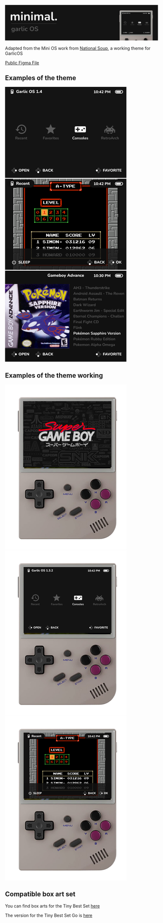 <img src="https://github.com/nithou/Minimal-garlicOS/raw/main/_img/preview-garlic.png" alt="minimal. for Garlic OS"/>

Adapted from the Mini OS work from [National Soup](https://github.com/OnionUI/Themes/commits/main/themes/mini.os%20by%20nationalsoup), a working theme for GarlicOS

[Public Figma File](https://www.figma.com/community/file/1219968948888512600)

## Examples of the theme

<img src="https://github.com/nithou/Minimal-garlicOS/raw/main/_img/theme-example.png" width=400 alt="Example of the Home" style="display:inline-block;"/>&nbsp;&nbsp;<img src="https://github.com/nithou/Minimal-garlicOS/raw/main/_img/recent-example.png" width=400 alt="Example of the Recents" style="display:inline-block;"/>&nbsp;&nbsp;<img src="https://github.com/nithou/Minimal-garlicOS/raw/main/_img/image-list.png" width=400 alt="Example of the inline List" style="display:inline-block;"/>

## Examples of the theme working

<img src="https://github.com/nithou/Minimal-garlicOS/blob/main/_img/live-boot.png" width=400 alt="Example of the Home area with device" style="display:inline-block;"/><img src="https://github.com/nithou/Minimal-garlicOS/blob/main/_img/live-home.png" width=400 alt="Example of the Home area with device" style="display:inline-block;"/><img src="https://github.com/nithou/Minimal-garlicOS/blob/main/_img/live-recent.png" width=400 alt="Example of the Recents area with device" style="display:inline-block;"/>


## Compatible box art set

You can find box arts for the Tiny Best Set [here](https://drive.google.com/file/d/1vChA5Y56JDsHxo3Bm4170IKsYq5uemCO/view?usp=sharing)

The version for the Tiny Best Set Go is [here](https://drive.google.com/file/d/1uL8B9JK4tGwlkpE2ci4U4Z73l6kQlVQI/view?usp=sharing)

